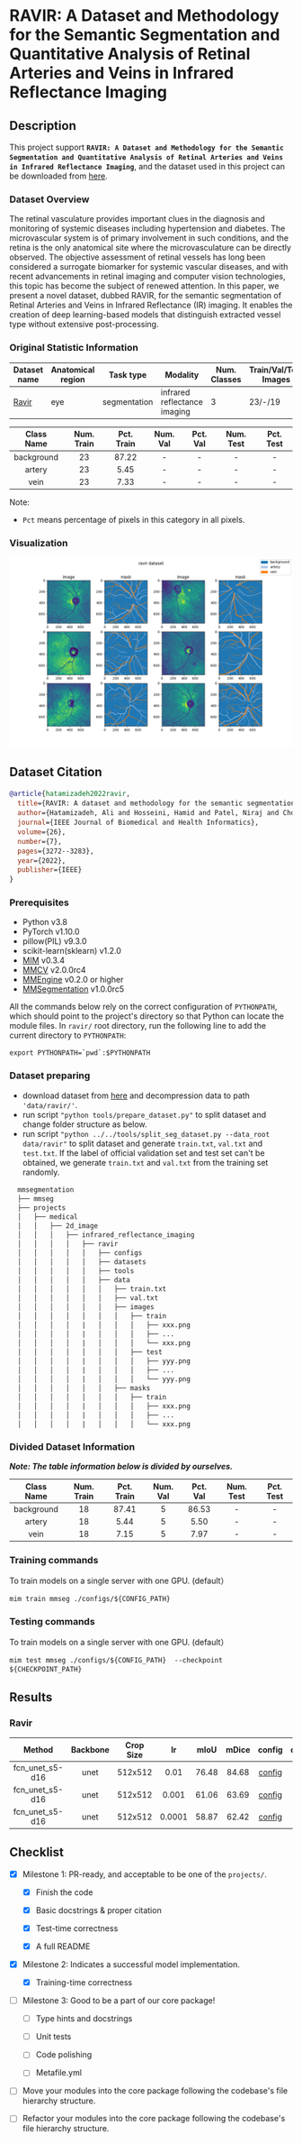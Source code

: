 # RAVIR: A Dataset and Methodology for the Semantic Segmentation and Quantitative Analysis of Retinal Arteries and Veins in Infrared Reflectance Imaging

## Description

This project support **`RAVIR: A Dataset and Methodology for the Semantic Segmentation and Quantitative Analysis of Retinal Arteries and Veins in Infrared Reflectance Imaging`**, and the dataset used in this project can be downloaded from [here](https://ravir.grand-challenge.org/).

### Dataset Overview

The retinal vasculature provides important clues in the diagnosis and monitoring of systemic diseases including hypertension and diabetes. The microvascular system is of primary involvement in such conditions, and the retina is the only anatomical site where the microvasculature can be directly observed. The objective assessment of retinal vessels has long been considered a surrogate biomarker for systemic vascular diseases, and with recent advancements in retinal imaging and computer vision technologies, this topic has become the subject of renewed attention. In this paper, we present a novel dataset, dubbed RAVIR, for the semantic segmentation of Retinal Arteries and Veins in Infrared Reflectance (IR) imaging. It enables the creation of deep learning-based models that distinguish extracted vessel type without extensive post-processing.

### Original Statistic Information

| Dataset name                                | Anatomical region | Task type    | Modality                     | Num. Classes | Train/Val/Test Images | Train/Val/Test Labeled | Release Date | License                                                         |
| ------------------------------------------- | ----------------- | ------------ | ---------------------------- | ------------ | --------------------- | ---------------------- | ------------ | --------------------------------------------------------------- |
| [Ravir](https://ravir.grand-challenge.org/) | eye               | segmentation | infrared reflectance imaging | 3            | 23/-/19               | yes/-/-                | 2022         | [CC-BY-NC 4.0](https://creativecommons.org/licenses/by-sa/4.0/) |

| Class Name | Num. Train | Pct. Train | Num. Val | Pct. Val | Num. Test | Pct. Test |
| :--------: | :--------: | :--------: | :------: | :------: | :-------: | :-------: |
| background |     23     |   87.22    |    -     |    -     |     -     |     -     |
|   artery   |     23     |    5.45    |    -     |    -     |     -     |     -     |
|    vein    |     23     |    7.33    |    -     |    -     |     -     |     -     |

Note:

- `Pct` means percentage of pixels in this category in all pixels.

### Visualization

![bac](https://raw.githubusercontent.com/uni-medical/medical-datasets-visualization/main/2d/semantic_seg/infrared_reflectance_imaging/ravir/ravir_dataset.png)

## Dataset Citation

```bibtex
@article{hatamizadeh2022ravir,
  title={RAVIR: A dataset and methodology for the semantic segmentation and quantitative analysis of retinal arteries and veins in infrared reflectance imaging},
  author={Hatamizadeh, Ali and Hosseini, Hamid and Patel, Niraj and Choi, Jinseo and Pole, Cameron C and Hoeferlin, Cory M and Schwartz, Steven D and Terzopoulos, Demetri},
  journal={IEEE Journal of Biomedical and Health Informatics},
  volume={26},
  number={7},
  pages={3272--3283},
  year={2022},
  publisher={IEEE}
}
```

### Prerequisites

- Python v3.8
- PyTorch v1.10.0
- pillow(PIL) v9.3.0
- scikit-learn(sklearn) v1.2.0
- [MIM](https://github.com/open-mmlab/mim) v0.3.4
- [MMCV](https://github.com/open-mmlab/mmcv) v2.0.0rc4
- [MMEngine](https://github.com/open-mmlab/mmengine) v0.2.0 or higher
- [MMSegmentation](https://github.com/open-mmlab/mmsegmentation) v1.0.0rc5

All the commands below rely on the correct configuration of `PYTHONPATH`, which should point to the project's directory so that Python can locate the module files. In `ravir/` root directory, run the following line to add the current directory to `PYTHONPATH`:

```shell
export PYTHONPATH=`pwd`:$PYTHONPATH
```

### Dataset preparing

- download dataset from [here](https://ravir.grand-challenge.org/) and decompression data to path `'data/ravir/'`.
- run script `"python tools/prepare_dataset.py"` to split dataset and change folder structure as below.
- run script `"python ../../tools/split_seg_dataset.py --data_root data/ravir"` to split dataset and generate `train.txt`, `val.txt` and `test.txt`. If the label of official validation set and test set can't be obtained, we generate `train.txt` and `val.txt` from the training set randomly.

```none
  mmsegmentation
  ├── mmseg
  ├── projects
  │   ├── medical
  │   │   ├── 2d_image
  │   │   │   ├── infrared_reflectance_imaging
  │   │   │   │   ├── ravir
  │   │   │   │   │   ├── configs
  │   │   │   │   │   ├── datasets
  │   │   │   │   │   ├── tools
  │   │   │   │   │   ├── data
  │   │   │   │   │   │   ├── train.txt
  │   │   │   │   │   │   ├── val.txt
  │   │   │   │   │   │   ├── images
  │   │   │   │   │   │   │   ├── train
  │   │   │   │   |   │   │   │   ├── xxx.png
  │   │   │   │   |   │   │   │   ├── ...
  │   │   │   │   |   │   │   │   └── xxx.png
  │   │   │   │   │   │   │   ├── test
  │   │   │   │   |   │   │   │   ├── yyy.png
  │   │   │   │   |   │   │   │   ├── ...
  │   │   │   │   |   │   │   │   └── yyy.png
  │   │   │   │   │   │   ├── masks
  │   │   │   │   │   │   │   ├── train
  │   │   │   │   |   │   │   │   ├── xxx.png
  │   │   │   │   |   │   │   │   ├── ...
  │   │   │   │   |   │   │   │   └── xxx.png
```

### Divided Dataset Information

***Note: The table information below is divided by ourselves.***

| Class Name | Num. Train | Pct. Train | Num. Val | Pct. Val | Num. Test | Pct. Test |
| :--------: | :--------: | :--------: | :------: | :------: | :-------: | :-------: |
| background |     18     |   87.41    |    5     |  86.53   |     -     |     -     |
|   artery   |     18     |    5.44    |    5     |   5.50   |     -     |     -     |
|    vein    |     18     |    7.15    |    5     |   7.97   |     -     |     -     |

### Training commands

To train models on a single server with one GPU. (default）

```shell
mim train mmseg ./configs/${CONFIG_PATH}
```

### Testing commands

To train models on a single server with one GPU. (default）

```shell
mim test mmseg ./configs/${CONFIG_PATH}  --checkpoint ${CHECKPOINT_PATH}
```

<!-- List the results as usually done in other model's README. [Example](https://github.com/open-mmlab/mmsegmentation/tree/dev-1.x/configs/fcn#results-and-models)

You should claim whether this is based on the pre-trained weights, which are converted from the official release; or it's a reproduced result obtained from retraining the model in this project. -->

## Results

### Ravir

|     Method      | Backbone | Crop Size |   lr   | mIoU  | mDice |                                   config                                   |         download         |
| :-------------: | :------: | :-------: | :----: | :---: | :---: | :------------------------------------------------------------------------: | :----------------------: |
| fcn_unet_s5-d16 |   unet   |  512x512  |  0.01  | 76.48 | 84.68 |  [config](./configs/fcn-unet-s5-d16_unet_1xb16-0.01-20k_ravir-512x512.py)  | [model](<>) \| [log](<>) |
| fcn_unet_s5-d16 |   unet   |  512x512  | 0.001  | 61.06 | 63.69 | [config](./configs/fcn-unet-s5-d16_unet_1xb16-0.001-20k_ravir-512x512.py)  | [model](<>) \| [log](<>) |
| fcn_unet_s5-d16 |   unet   |  512x512  | 0.0001 | 58.87 | 62.42 | [config](./configs/fcn-unet-s5-d16_unet_1xb16-0.0001-20k_ravir-512x512.py) | [model](<>) \| [log](<>) |

## Checklist

- [x] Milestone 1: PR-ready, and acceptable to be one of the `projects/`.

  - [x] Finish the code

  - [x] Basic docstrings & proper citation

  - [x] Test-time correctness

  - [x] A full README

- [x] Milestone 2: Indicates a successful model implementation.

  - [x] Training-time correctness

- [ ] Milestone 3: Good to be a part of our core package!

  - [ ] Type hints and docstrings

  - [ ] Unit tests

  - [ ] Code polishing

  - [ ] Metafile.yml

- [ ] Move your modules into the core package following the codebase's file hierarchy structure.

- [ ] Refactor your modules into the core package following the codebase's file hierarchy structure.

